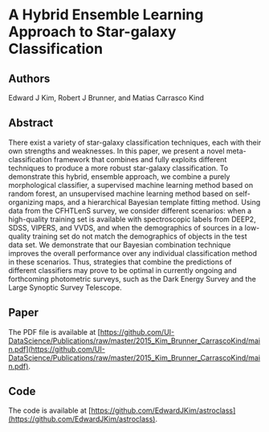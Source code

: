 # A Hybrid Ensemble Learning Approach to Star-galaxy Classification

## Authors

Edward J Kim, Robert J Brunner, and Matias Carrasco Kind

## Abstract

There exist a variety of star-galaxy classification techniques,
each with their own strengths and weaknesses.
In this paper, we present a novel meta-classification
framework that combines and fully exploits different techniques
to produce a more robust star-galaxy classification.
To demonstrate this hybrid, ensemble approach,
we combine a purely morphological classifier,
a supervised machine learning method based on random forest,
an unsupervised machine learning method based on self-organizing maps,
and a hierarchical Bayesian template fitting method.
Using data from the CFHTLenS survey,
we consider different scenarios:
when a high-quality training set is available with spectroscopic labels from
DEEP2, SDSS, VIPERS, and VVDS, and
when the demographics of sources in a low-quality training set
do not match the demographics of objects in the test data set.
We demonstrate that our Bayesian combination technique improves
the overall performance over any individual classification method
in these scenarios.
Thus, strategies that combine the predictions of different classifiers
may prove to be optimal in currently ongoing and forthcoming
photometric surveys,
such as the Dark Energy Survey and the Large Synoptic Survey Telescope.

## Paper

The PDF file is available at [https://github.com/UI-DataScience/Publications/raw/master/2015_Kim_Brunner_CarrascoKind/main.pdf](https://github.com/UI-DataScience/Publications/raw/master/2015_Kim_Brunner_CarrascoKind/main.pdf).

## Code

The code is available at [https://github.com/EdwardJKim/astroclass](https://github.com/EdwardJKim/astroclass).
